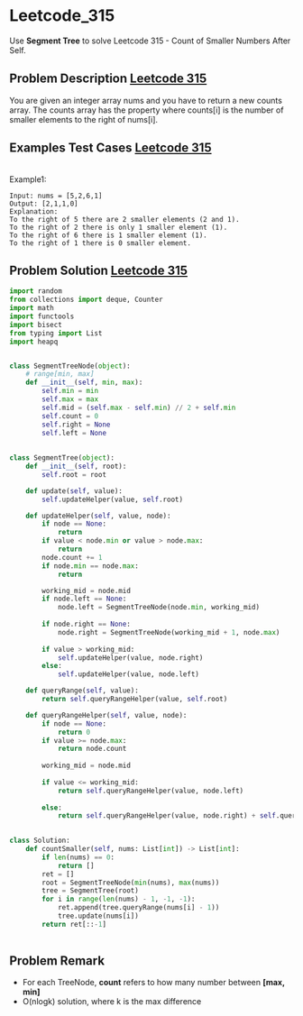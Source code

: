 # Leetcode_315



Use **Segment Tree** to solve Leetcode 315 - Count of Smaller Numbers After Self. 
<!--more-->


## Problem Description [Leetcode 315](https://leetcode.com/problems/count-of-smaller-numbers-after-self/)
<p>
You are given an integer array nums and you have to return a new counts array. The counts array has the property where counts[i] is the number of smaller elements to the right of nums[i].
</p>



## Examples Test Cases [Leetcode 315](https://leetcode.com/problems/count-of-smaller-numbers-after-self/)


<br>
Example1:
<br>


```
Input: nums = [5,2,6,1]
Output: [2,1,1,0]
Explanation:
To the right of 5 there are 2 smaller elements (2 and 1).
To the right of 2 there is only 1 smaller element (1).
To the right of 6 there is 1 smaller element (1).
To the right of 1 there is 0 smaller element.
```

## Problem Solution [Leetcode 315](https://leetcode.com/problems/count-of-smaller-numbers-after-self/)


```python
import random
from collections import deque, Counter
import math
import functools
import bisect
from typing import List
import heapq


class SegmentTreeNode(object):
    # range[min, max]
    def __init__(self, min, max):
        self.min = min
        self.max = max
        self.mid = (self.max - self.min) // 2 + self.min
        self.count = 0
        self.right = None
        self.left = None
    
    
class SegmentTree(object):
    def __init__(self, root):
        self.root = root

    def update(self, value):
        self.updateHelper(value, self.root)

    def updateHelper(self, value, node):
        if node == None:
            return
        if value < node.min or value > node.max:
            return 
        node.count += 1
        if node.min == node.max:
            return

        working_mid = node.mid
        if node.left == None:
            node.left = SegmentTreeNode(node.min, working_mid)
        
        if node.right == None:
            node.right = SegmentTreeNode(working_mid + 1, node.max)
        
        if value > working_mid:
            self.updateHelper(value, node.right)
        else:
            self.updateHelper(value, node.left)

    def queryRange(self, value):
        return self.queryRangeHelper(value, self.root)

    def queryRangeHelper(self, value, node):
        if node == None:
            return 0
        if value >= node.max:
            return node.count
        
        working_mid = node.mid
        
        if value <= working_mid:
            return self.queryRangeHelper(value, node.left)
        
        else:
            return self.queryRangeHelper(value, node.right) + self.queryRangeHelper(value, node.left)
    

class Solution:
    def countSmaller(self, nums: List[int]) -> List[int]:
        if len(nums) == 0:
            return []
        ret = []
        root = SegmentTreeNode(min(nums), max(nums))
        tree = SegmentTree(root)
        for i in range(len(nums) - 1, -1, -1):
            ret.append(tree.queryRange(nums[i] - 1))
            tree.update(nums[i])
        return ret[::-1]
        
```



## Problem Remark 
- For each TreeNode, **count** refers to how many number between **[max, min]**
- O(nlogk) solution, where k is the max difference
